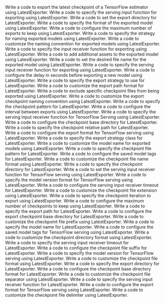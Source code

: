Write a code to export the latest checkpoint of a TensorFlow estimator using LatestExporter.
Write a code to specify the serving input function for exporting using LatestExporter.
Write a code to set the export directory for LatestExporter.
Write a code to specify the format of the exported model using LatestExporter.
Write a code to configure the maximum number of exports to keep using LatestExporter.
Write a code to specify the strategy for naming exported models using LatestExporter.
Write a code to customize the naming convention for exported models using LatestExporter.
Write a code to specify the input receiver function for exporting using LatestExporter.
Write a code to add additional assets to the exported model using LatestExporter.
Write a code to set the desired file name for the exported model using LatestExporter.
Write a code to specify the serving input receiver function for exporting using LatestExporter.
Write a code to configure the delay in seconds before exporting a new model using LatestExporter.
Write a code to specify the export strategy to use for LatestExporter.
Write a code to customize the export path format for LatestExporter.
Write a code to exclude specific checkpoint files from being exported using LatestExporter.
Write a code to customize the export checkpoint naming convention using LatestExporter.
Write a code to specify the checkpoint pattern for LatestExporter.
Write a code to configure the interval between exports using LatestExporter.
Write a code to specify the serving input receiver function for TensorFlow Serving using LatestExporter.
Write a code to configure the checkpoint base directory for LatestExporter.
Write a code to specify the checkpoint relative path for LatestExporter.
Write a code to configure the export format for TensorFlow serving using LatestExporter.
Write a code to specify the export strategy class for LatestExporter.
Write a code to customize the model name for exported models using LatestExporter.
Write a code to specify the checkpoint file pattern for LatestExporter.
Write a code to configure the saved model tags for LatestExporter.
Write a code to customize the checkpoint file name format using LatestExporter.
Write a code to specify the checkpoint directory for LatestExporter.
Write a code to set the serving input receiver function for TensorFlow serving using LatestExporter.
Write a code to specify the model version format for TensorFlow serving using LatestExporter.
Write a code to configure the serving input receiver timeout for LatestExporter.
Write a code to customize the checkpoint file extension using LatestExporter.
Write a code to specify the checkpoint iteration to export using LatestExporter.
Write a code to configure the maximum number of checkpoints to keep using LatestExporter.
Write a code to specify the export path for LatestExporter.
Write a code to configure the export checkpoint base directory for LatestExporter.
Write a code to customize the checkpoint file prefix using LatestExporter.
Write a code to specify the model name for LatestExporter.
Write a code to configure the saved model tags for TensorFlow serving using LatestExporter.
Write a code to customize the checkpoint directory format using LatestExporter.
Write a code to specify the serving input receiver timeout for LatestExporter.
Write a code to configure the checkpoint file suffix for LatestExporter.
Write a code to specify the model version for TensorFlow serving using LatestExporter.
Write a code to customize the checkpoint file format using LatestExporter.
Write a code to specify the export directory for LatestExporter.
Write a code to configure the checkpoint base directory format for LatestExporter.
Write a code to customize the checkpoint file separator using LatestExporter.
Write a code to specify the serving input receiver function for LatestExporter.
Write a code to configure the export format for TensorFlow serving using LatestExporter.
Write a code to customize the checkpoint file delimiter using LatestExporter.